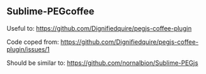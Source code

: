 
Sublime-PEGcoffee
------

Useful to: https://github.com/Dignifiedquire/pegjs-coffee-plugin

Code coped from: https://github.com/Dignifiedquire/pegjs-coffee-plugin/issues/1

Should be similar to: https://github.com/nornalbion/Sublime-PEGjs
